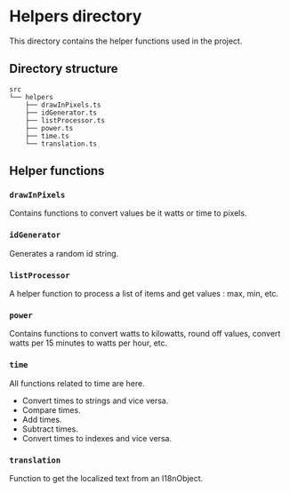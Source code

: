 # Helpers directory
This directory contains the helper functions used in the project.

## Directory structure
```
src
└── helpers
    ├── drawInPixels.ts
    ├── idGenerator.ts
    ├── listProcessor.ts
    ├── power.ts
    ├── time.ts
    └── translation.ts
```

## Helper functions
### `drawInPixels`
Contains functions to convert values be it watts or time to pixels.

### `idGenerator`
Generates a random id string.

### `listProcessor`
A helper function to process a list of items and get values : max, min, etc.

### `power`
Contains functions to convert watts to kilowatts, round off values, convert watts per 15 minutes to watts per hour, etc.

### `time`
All functions related to time are here.
- Convert times to strings and vice versa.
- Compare times.
- Add times.
- Subtract times.
- Convert times to indexes and vice versa.

### `translation`
Function to get the localized text from an I18nObject.
